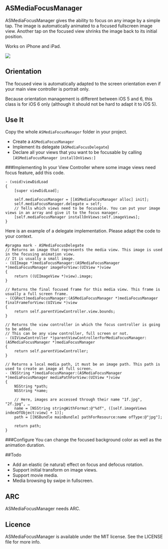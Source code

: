 ## ASMediaFocusManager
ASMediaFocusManager gives the ability to focus on any image by a simple tap. The image is automatically animated to a focused fullscreen image view. Another tap on the focused view shrinks the image back to its initial position.

Works on iPhone and iPad.

![](https://github.com/autresphere/ASMediaFocusManager/raw/master/Screenshots/video.gif) 

## Orientation
The focused view is automatically adapted to the screen orientation even if your main view controller is portrait only.

Because orientation management is different between iOS 5 and 6, this class is for iOS 6 only (although it should not be hard to adapt it to iOS 5).
## Use It
Copy the whole `ASMediaFocusManager` folder in your project.

* Create a `ASMediaFocusManager`
* Implement its delegate (`ASMediaFocusDelegate`)
* Declare all your views that you want to be focusable by calling `[ASMediaFocusManager installOnViews:]`

###Implementing
In your View Controller where some image views need focus feature, add this code.

```objc
- (void)viewDidLoad
{
    [super viewDidLoad];
    
    self.mediaFocusManager = [[ASMediaFocusManager alloc] init];
    self.mediaFocusManager.delegate = self;
    // Tells which views need to be focusable. You can put your image views in an array and give it to the focus manager.
    [self.mediaFocusManager installOnViews:self.imageViews];
}
```

Here is an example of a delegate implementation. Please adapt the code to your context.
```objc
#pragma mark - ASMediaFocusDelegate
// Returns an image that represents the media view. This image is used in the focusing animation view.
// It is usually a small image.
- (UIImage *)mediaFocusManager:(ASMediaFocusManager *)mediaFocusManager imageForView:(UIView *)view
{
    return ((UIImageView *)view).image;
}

// Returns the final focused frame for this media view. This frame is usually a full screen frame.
- (CGRect)mediaFocusManager:(ASMediaFocusManager *)mediaFocusManager finalFrameforView:(UIView *)view
{
    return self.parentViewController.view.bounds;
}

// Returns the view controller in which the focus controller is going to be added.
// This can be any view controller, full screen or not.
- (UIViewController *)parentViewControllerForMediaFocusManager:(ASMediaFocusManager *)mediaFocusManager
{
    return self.parentViewController;
}

// Returns a local media path, it must be an image path. This path is used to create an image at full screen.
- (NSString *)mediaFocusManager:(ASMediaFocusManager *)mediaFocusManager mediaPathForView:(UIView *)view
{
    NSString *path;
    NSString *name;
    
    // Here, images are accessed through their name "1f.jpg", "2f.jpg", …
    name = [NSString stringWithFormat:@"%df", ([self.imageViews indexOfObject:view] + 1)];
    path = [[NSBundle mainBundle] pathForResource:name ofType:@"jpg"];
    
    return path;
}

```

###Configure
You can change the focused background color as well as the animation duration.

##Todo
* Add an elastic (ie natural) effect on focus and defocus rotation.
* Support initial transform on image views.
* Support movie media.
* Media browsing by swipe in fullscreen.

## ARC
ASMediaFocusManager needs ARC.

## Licence
ASMediaFocusManager is available under the MIT license. See the LICENSE file for more info.


